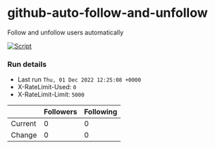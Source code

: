 # github-auto-follow-and-unfollow
Follow and unfollow users automatically

[![Script](https://github.com/isyuricunha/github-auto-follow-and-unfollow/actions/workflows/main.yml/badge.svg)](https://github.com/isyuricunha/github-auto-follow-and-unfollow/actions/workflows/main.yml)
### Run details
- Last run `Thu, 01 Dec 2022 12:25:08 +0000`
- X-RateLimit-Used: `0`
- X-RateLimit-Limit: `5000`

|  | Followers | Following |
| - | --------- | --------- |
| Current | 0 | 0 |
| Change | 0 | 0|
